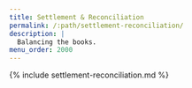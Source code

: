 ```yaml
---
title: Settlement & Reconciliation
permalink: /:path/settlement-reconciliation/
description: |
  Balancing the books.
menu_order: 2000
---
```


{% include settlement-reconciliation.md %}
